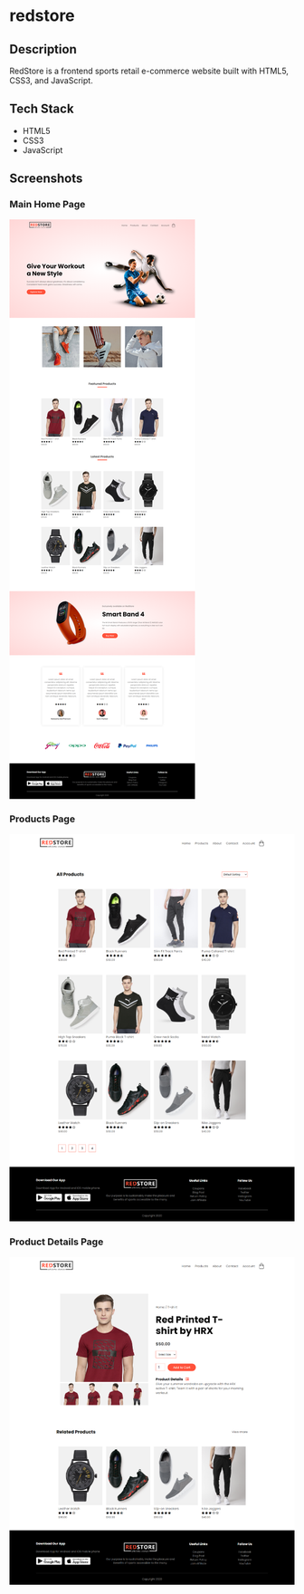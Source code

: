 # redstore

## Description
RedStore is a frontend sports retail e-commerce website built with HTML5, CSS3, and JavaScript.

## Tech Stack
- HTML5
- CSS3
- JavaScript

## Screenshots

### Main Home Page
<img src="https://github.com/rjblee/redstore/blob/main/screenshots/screenshot%20-%20index.png?raw=true">



### Products Page
<img src="https://github.com/rjblee/redstore/blob/main/screenshots/screenshot%20-%20products.png?raw=true">



### Product Details Page
<img src="https://github.com/rjblee/redstore/blob/main/screenshots/screenshot%20-%20product%20details.png?raw=true">
